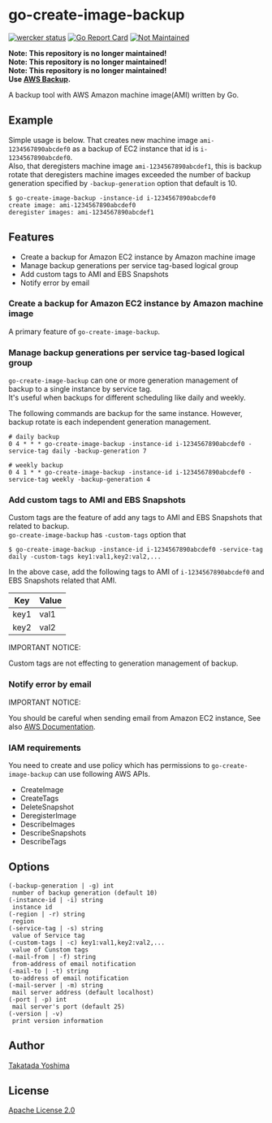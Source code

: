 # go-create-image-backup

[![wercker status](https://app.wercker.com/status/e49ed2149efc24b7a997fd6ee35578bb/s/master "wercker status")](https://app.wercker.com/project/byKey/e49ed2149efc24b7a997fd6ee35578bb)
[![Go Report Card](https://goreportcard.com/badge/github.com/heartbeatsjp/go-create-image-backup)](https://goreportcard.com/report/github.com/heartbeatsjp/go-create-image-backup)
[![Not Maintained](https://img.shields.io/badge/Maintenance%20Level-Abandoned-orange.svg)](https://gist.github.com/cheerfulstoic/d107229326a01ff0f333a1d3476e068d)

**Note: This repository is no longer maintained!**  
**Note: This repository is no longer maintained!**  
**Note: This repository is no longer maintained!**  
**Use [AWS Backup](https://aws.amazon.com/backup/).**

A backup tool with AWS Amazon machine image(AMI) written by Go.  


## Example

Simple usage is below. That creates new machine image `ami-1234567890abcdef0` as a backup of EC2 instance that id is `i-1234567890abcdef0`.  
Also, that deregisters machine image `ami-1234567890abcdef1`, this is backup rotate that deregisters machine images exceeded the number of backup generation specified by `-backup-generation` option that default is 10.  

```
$ go-create-image-backup -instance-id i-1234567890abcdef0
create image: ami-1234567890abcdef0
deregister images: ami-1234567890abcdef1
```


## Features

- Create a backup for Amazon EC2 instance by Amazon machine image
- Manage backup generations per service tag-based logical group
- Add custom tags to AMI and EBS Snapshots
- Notify error by email


### Create a backup for Amazon EC2 instance by Amazon machine image

A primary feature of `go-create-image-backup`.  


### Manage backup generations per service tag-based logical group

`go-create-image-backup` can one or more generation management of backup to a single instance by service tag.  
It's useful when backups for different scheduling like daily and weekly.  

The following commands are backup for the same instance. However, backup rotate is each independent generation management.  

```
# daily backup
0 4 * * * go-create-image-backup -instance-id i-1234567890abcdef0 -service-tag daily -backup-generation 7

# weekly backup
0 4 1 * * go-create-image-backup -instance-id i-1234567890abcdef0 -service-tag weekly -backup-generation 4
```


### Add custom tags to AMI and EBS Snapshots

Custom tags are the feature of add any tags to AMI and EBS Snapshots that related to backup.  
`go-create-image-backup` has `-custom-tags` option that  

```
$ go-create-image-backup -instance-id i-1234567890abcdef0 -service-tag daily -custom-tags key1:val1,key2:val2,...
```

In the above case, add the following tags to AMI of `i-1234567890abcdef0` and EBS Snapshots related that AMI.  

|Key|Value|
|---|---|
|key1|val1|
|key2|val2|

IMPORTANT NOTICE:  

Custom tags are not effecting to generation management of backup.  


### Notify error by email

IMPORTANT NOTICE:  

You should be careful when sending email from Amazon EC2 instance, See also [AWS Documentation](https://docs.aws.amazon.com/ses/latest/DeveloperGuide/limits.html#limits-ec2).  


### IAM requirements

You need to create and use policy which has permissions to `go-create-image-backup` can use following AWS APIs.  

- CreateImage
- CreateTags
- DeleteSnapshot
- DeregisterImage
- DescribeImages
- DescribeSnapshots
- DescribeTags


## Options

```
(-backup-generation | -g) int
 number of backup generation (default 10)
(-instance-id | -i) string
 instance id
(-region | -r) string
 region
(-service-tag | -s) string
 value of Service tag
(-custom-tags | -c) key1:val1,key2:val2,...
 value of Cunstom tags
(-mail-from | -f) string
 from-address of email notification
(-mail-to | -t) string
 to-address of email notification
(-mail-server | -m) string
 mail server address (default localhost)
(-port | -p) int
 mail server's port (default 25)
(-version | -v)
 print version information
```


## Author

[Takatada Yoshima](https://github.com/shiimaxx)  


## License

[Apache License 2.0](https://github.com/heartbeatsjp/go-create-image-backup/blob/master/LICENSE)  

